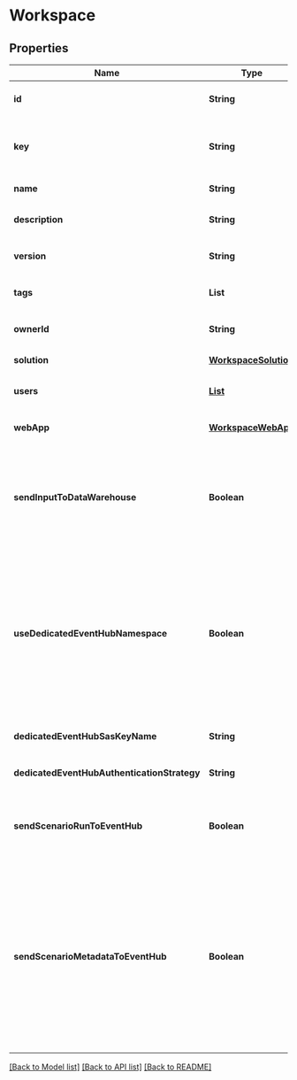 # Workspace
## Properties

Name | Type | Description | Notes
------------ | ------------- | ------------- | -------------
**id** | **String** | the Workspace version unique identifier | [optional] [default to null]
**key** | **String** | technical key for resource name convention and version grouping. Must be unique | [default to null]
**name** | **String** | the Workspace name | [default to null]
**description** | **String** | the Workspace description | [optional] [default to null]
**version** | **String** | the Workspace version MAJOR.MINOR.PATCH. | [optional] [default to null]
**tags** | **List** | the list of tags | [optional] [default to null]
**ownerId** | **String** | the user id which own this workspace | [optional] [default to null]
**solution** | [**WorkspaceSolution**](WorkspaceSolution.md) |  | [default to null]
**users** | [**List**](WorkspaceUser.md) | the list of users Id with their role | [optional] [default to null]
**webApp** | [**WorkspaceWebApp**](WorkspaceWebApp.md) |  | [optional] [default to null]
**sendInputToDataWarehouse** | **Boolean** | default setting for all Scenarios and Run Templates to set whether or not the Dataset values and the input parameters values are send to the DataWarehouse prior to the ScenarioRun | [optional] [default to null]
**useDedicatedEventHubNamespace** | **Boolean** | Set this property to true to use a dedicated Azure Event Hub Namespace for this Workspace. The Event Hub Namespace must be named \\&#39;&lt;organization_id\\&gt;-&lt;workspace_id\\&gt;\\&#39; (in lower case). This Namespace must also contain two Event Hubs named \\&#39;probesmeasures\\&#39; and \\&#39;scenariorun\\&#39;. | [optional] [default to false]
**dedicatedEventHubSasKeyName** | **String** | the Dedicated Event Hub SAS key name | [optional] [default to null]
**dedicatedEventHubAuthenticationStrategy** | **String** | the Event Hub authentication strategy | [optional] [default to null]
**sendScenarioRunToEventHub** | **Boolean** | default setting for all Scenarios and Run Templates to set whether or not the ScenarioRun is send to the Event Hub | [optional] [default to true]
**sendScenarioMetadataToEventHub** | **Boolean** | Set this property to false to not send scenario metada to Azure Event Hub Namespace for this Workspace. The Event Hub Namespace must be named \\&#39;&lt;organization_id\\&gt;-&lt;workspace_id\\&gt;\\&#39; (in lower case). This Namespace must also contain two Event Hubs named \\&#39;scenariometadata\\&#39; and \\&#39;scenariorunmetadata\\&#39;. | [optional] [default to false]

[[Back to Model list]](../README.md#documentation-for-models) [[Back to API list]](../README.md#documentation-for-api-endpoints) [[Back to README]](../README.md)

